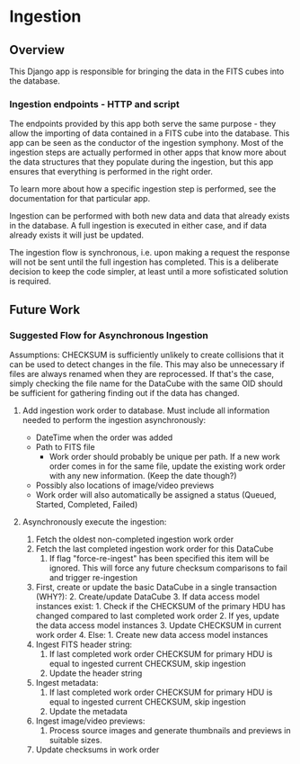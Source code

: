 # Ingestion

## Overview

This Django app is responsible for bringing the data in the FITS cubes into the database.

### Ingestion endpoints - HTTP and script

The endpoints provided by this app both serve the same purpose - they allow the importing of data contained in a FITS
cube into the database. This app can be seen as the conductor of the ingestion symphony. Most of the ingestion steps are
actually performed in other apps that know more about the data structures that they populate during the ingestion, but
this app ensures that everything is performed in the right order.

To learn more about how a specific ingestion step is performed, see the documentation for that particular app.

Ingestion can be performed with both new data and data that already exists in the database. A full ingestion is executed
in either case, and if data already exists it will just be updated.

The ingestion flow is synchronous, i.e. upon making a request the response will not be sent until the full ingestion has
completed. This is a deliberate decision to keep the code simpler, at least until a more sofisticated solution is
required.

## Future Work

### Suggested Flow for Asynchronous Ingestion

Assumptions: CHECKSUM is sufficiently unlikely to create collisions that it can be used to detect changes in the file.
This may also be unnecessary if files are always renamed when they are reprocessed. If that's the case, simply checking
the file name for the DataCube with the same OID should be sufficient for gathering finding out if the data has changed.

1. Add ingestion work order to database. Must include all information needed to perform the ingestion asynchronously:
    * DateTime when the order was added
    * Path to FITS file
        * Work order should probably be unique per path. If a new work order comes in for the same file, update the
          existing work order with any new information. (Keep the date though?)
    * Possibly also locations of image/video previews
    * Work order will also automatically be assigned a status (Queued, Started, Completed, Failed)

2. Asynchronously execute the ingestion:
    1. Fetch the oldest non-completed ingestion work order
    2. Fetch the last completed ingestion work order for this DataCube
        1. If flag "force-re-ingest" has been specified this item will be ignored. This will force any future checksum
           comparisons to fail and trigger re-ingestion
    3. First, create or update the basic DataCube in a single transaction (WHY?):
        2. Create/update DataCube
        3. If data access model instances exist:
            1. Check if the CHECKSUM of the primary HDU has changed compared to last completed work order
            2. If yes, update the data access model instances
            3. Update CHECKSUM in current work order
        4. Else:
            1. Create new data access model instances
    4. Ingest FITS header string:
        1. If last completed work order CHECKSUM for primary HDU is equal to ingested current CHECKSUM, skip ingestion
        2. Update the header string
    5. Ingest metadata:
        1. If last completed work order CHECKSUM for primary HDU is equal to ingested current CHECKSUM, skip ingestion
        2. Update the metadata
    6. Ingest image/video previews:
        1. Process source images and generate thumbnails and previews in suitable sizes.
    7. Update checksums in work order
